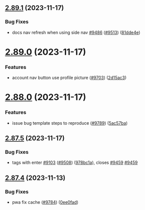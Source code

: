 ## [2.89.1](https://github.com/EddieHubCommunity/BioDrop/compare/v2.89.0...v2.89.1) (2023-11-17)


### Bug Fixes

* docs nav refresh when using side nav [#9486](https://github.com/EddieHubCommunity/BioDrop/issues/9486) ([#9513](https://github.com/EddieHubCommunity/BioDrop/issues/9513)) ([81dde4e](https://github.com/EddieHubCommunity/BioDrop/commit/81dde4e27d4d5bbd06e07c5a69f35dc164f2c7be))



# [2.89.0](https://github.com/EddieHubCommunity/BioDrop/compare/v2.88.0...v2.89.0) (2023-11-17)


### Features

* account nav button use profile picture ([#9703](https://github.com/EddieHubCommunity/BioDrop/issues/9703)) ([2d15ac3](https://github.com/EddieHubCommunity/BioDrop/commit/2d15ac38b42660e4a28e5421592b2b6f290f4058))



# [2.88.0](https://github.com/EddieHubCommunity/BioDrop/compare/v2.87.5...v2.88.0) (2023-11-17)


### Features

* issue bug template steps to reproduce ([#9789](https://github.com/EddieHubCommunity/BioDrop/issues/9789)) ([5ac57ba](https://github.com/EddieHubCommunity/BioDrop/commit/5ac57bad5a685a5e688d972c95caa8c9e1a173dd))



## [2.87.5](https://github.com/EddieHubCommunity/BioDrop/compare/v2.87.4...v2.87.5) (2023-11-17)


### Bug Fixes

* tags with enter [#9103](https://github.com/EddieHubCommunity/BioDrop/issues/9103)  ([#9508](https://github.com/EddieHubCommunity/BioDrop/issues/9508)) ([978bc1a](https://github.com/EddieHubCommunity/BioDrop/commit/978bc1a29ad46862066141971615f246d59b06a1)), closes [#9459](https://github.com/EddieHubCommunity/BioDrop/issues/9459) [#9459](https://github.com/EddieHubCommunity/BioDrop/issues/9459)



## [2.87.4](https://github.com/EddieHubCommunity/BioDrop/compare/v2.87.3...v2.87.4) (2023-11-13)


### Bug Fixes

* pwa fix cache ([#9784](https://github.com/EddieHubCommunity/BioDrop/issues/9784)) ([0ee0fad](https://github.com/EddieHubCommunity/BioDrop/commit/0ee0fad958d76a87a751fe3fc1e189ff01dca032))



